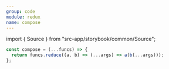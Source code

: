 ```yaml
---
group: code
module: redux
name: compose
---
```


import { Source } from "src-app/storybook/common/Source";

```js
const compose = (...funcs) => {
  return funcs.reduce((a, b) => (...args) => a(b(...args)));
};
```

<Source path="code/redux/__storybook__/compose.md" />
